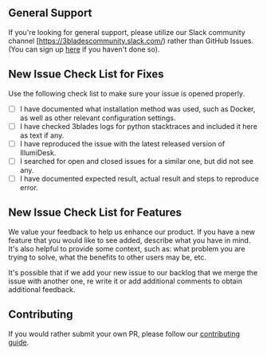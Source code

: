 ## General Support

If you're looking for general support, please utilize our Slack community channel [https://3bladescommunity.slack.com/) rather than GitHub Issues. (You can sign up [here](https://slackin-tkscnxhpky.now.sh/) if you haven't done so).

## New Issue Check List for Fixes

Use the following check list to make sure your issue is opened properly.

- [ ] I have documented what installation method was used, such as Docker, as well as other relevant configuration settings.
- [ ] I have checked 3blades logs for python stacktraces and included it here as text if any.
- [ ] I have reproduced the issue with the latest released version of IllumiDesk.
- [ ] I searched for open and closed issues for a similar one, but did not see any.
- [ ] I have documented expected result, actual result and steps to reproduce error.

## New Issue Check List for Features

We value your feedback to help us enhance our product. If you have a new feature that you would like to see added, describe what you have in mind. It's also helpful to provide some context, such as: what problem you are trying to solve, what the benefits to other users may be, etc.

It's possible that if we add your new issue to our backlog that we merge the issue with another one, re write it or add additional comments to obtain additional feedback.

## Contributing

If you would rather submit your own PR, please follow our [contributing guide](https://github.com/IllumiDesk/app-backend/blob/master/CONTRIBUTING.md).
